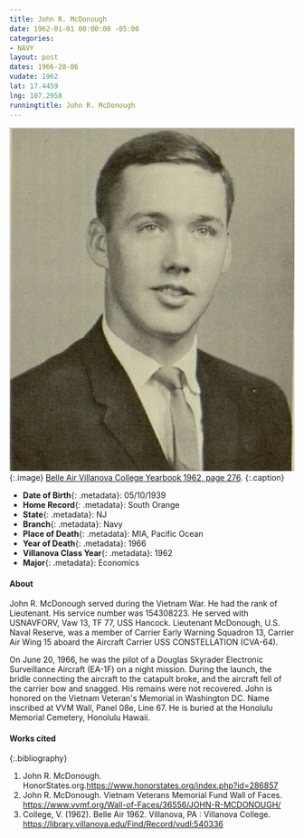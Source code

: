 ```yaml
---
title: John R. McDonough
date: 1962-01-01 00:00:00 -05:00
categories:
- NAVY
layout: post
dates: 1966-20-06
vudate: 1962
lat: 17.4459
lng: 107.2958
runningtitle: John R. McDonough
---
```


![John R. McDonough](images/JohnMcDonough.png)
   {:.image}
[Belle Air Villanova College Yearbook 1962, page 276](https://library.villanova.edu/Find/Record/vudl:540336).
  {:.caption}

* **Date of Birth**{: .metadata}: 05/10/1939
* **Home Record**{: .metadata}: South Orange
* **State**{: .metadata}: NJ
* **Branch**{: .metadata}: Navy
* **Place of Death**{: .metadata}: MIA, Pacific Ocean
* **Year of Death**{: .metadata}: 1966
* **Villanova Class Year**{: .metadata}: 1962
* **Major**{: .metadata}: Economics

#### About

John R. McDonough served during the Vietnam War. He had the rank of Lieutenant. His service number was 154308223. He served with USNAVFORV, Vaw 13, TF 77, USS Hancock. Lieutenant McDonough, U.S. Naval Reserve, was a member of Carrier Early Warning Squadron 13, Carrier Air Wing 15 aboard the Aircraft Carrier USS CONSTELLATION (CVA-64).

On June 20, 1966, he was the pilot of a Douglas Skyrader Electronic Surveillance Aircraft (EA-1F) on a night mission. During the launch, the bridle connecting the aircraft to the catapult broke, and the aircraft fell of the carrier bow and snagged. His remains were not recovered. John is honored on the Vietnam Veteran's Memorial in Washington DC. Name inscribed at VVM Wall, Panel 08e, Line 67. He is buried at the Honolulu Memorial Cemetery, Honolulu Hawaii.

#### Works cited

{:.bibliography}
1. John R. McDonough. HonorStates.org.<https://www.honorstates.org/index.php?id=286857>
2. John R. McDonough. Vietnam Veterans Memorial Fund Wall of Faces. <https://www.vvmf.org/Wall-of-Faces/36556/JOHN-R-MCDONOUGH/>
3. College, V. (1962). Belle Air 1962. Villanova, PA : Villanova College. <https://library.villanova.edu/Find/Record/vudl:540336>
